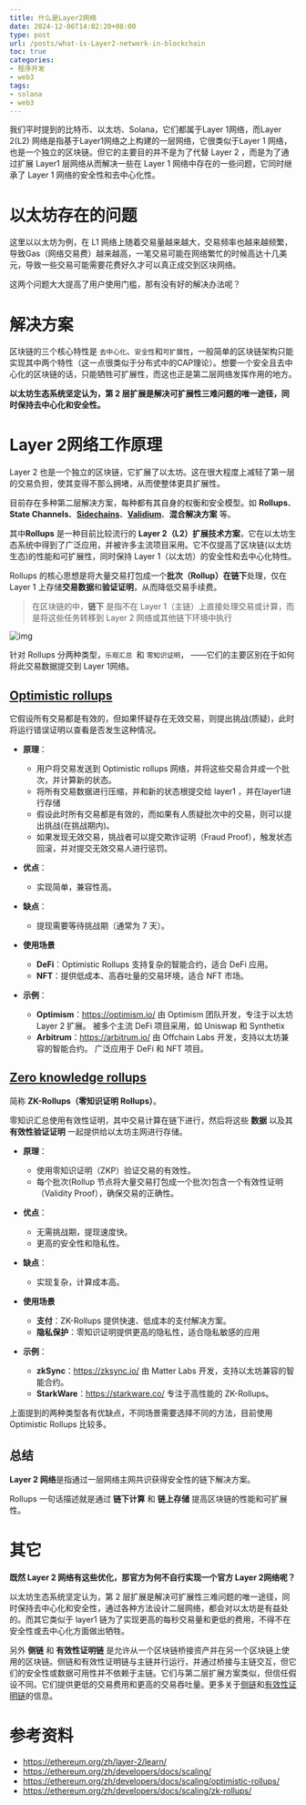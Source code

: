 ```yaml
---
title: 什么是Layer2网络
date: 2024-12-06T14:02:20+08:00
type: post
url: /posts/what-is-Layer2-network-in-blockchain
toc: true
categories:
- 程序开发
- web3
tags:
- solana
- web3
---
```




我们平时提到的比特币、以太坊、Solana，它们都属于Layer 1网络，而Layer 2(L2) 网络是指基于Layer1网络之上构建的一层网络，它很类似于Layer 1 网络，也是一个独立的区块链。但它的主要目的并不是为了代替 Layer 2 ，而是为了通过扩展 Layer1 层网络从而解决一些在 Layer 1 网络中存在的一些问题，它同时继承了 Layer 1 网络的安全性和去中心化性。

# 以太坊存在的问题

这里以以太坊为例，在 L1 网络上随着交易量越来越大，交易频率也越来越频繁，导致Gas（网络交易费）越来越高，一笔交易可能在网络繁忙的时候高达十几美元，导致一些交易可能需要花费好久才可以真正成交到区块网络。

这两个问题大大提高了用户使用门槛，那有没有好的解决办法呢？

# 解决方案

区块链的三个核心特性是 `去中心化`、`安全性`和`可扩展性`，一般简单的区块链架构只能实现其中两个特性（这一点很类似于分布式中的CAP理论）。想要一个安全且去中心化的区块链的话，只能牺牲可扩展性，而这也正是第二层网络发挥作用的地方。

**以太坊生态系统坚定认为，第 2 层扩展是解决可扩展性三难问题的唯一途径，同时保持去中心化和安全性。**

# Layer 2网络工作原理

Layer 2 也是一个独立的区块链，它扩展了以太坊。这在很大程度上减轻了第一层的交易负担，使其变得不那么拥堵，从而使整体更具扩展性。

目前存在多种第二层解决方案，每种都有其自身的权衡和安全模型。如 **Rollups**、**State Channels**、**[Sidechains](https://ethereum.org/zh/developers/docs/scaling/sidechains/)**、**[Validium](https://ethereum.org/zh/developers/docs/scaling/validium/)**、**混合解决方案** 等。

其中**Rollups** 是一种目前比较流行的 **Layer 2（L2）扩展技术方案**，它在以太坊生态系统中得到了广泛应用，并被许多主流项目采用。它不仅提高了区块链(以太坊生态)的性能和可扩展性，同时保持 Layer 1（以太坊）的安全性和去中心化特性。

Rollups 的核心思想是将大量交易打包成一个**批次（Rollup）**在**链下**处理，仅在 Layer 1 上存储**交易数据**和**验证证明**，从而降低交易手续费。

> 在区块链的中，**链下** 是指不在 Layer 1（主链）上直接处理交易或计算，而是将这些任务转移到 Layer 2 网络或其他链下环境中执行

![img](https://blog--static.oss-cn-shanghai.aliyuncs.com/uploads/2025/layer2-network.webp)

针对 Rollups 分两种类型，`乐观汇总 `和 `零知识证明`， ——它们的主要区别在于如何将此交易数据提交到 Layer 1网络。

## [Optimistic rollups](https://ethereum.org/developers/docs/scaling/optimistic-rollups/)

它假设所有交易都是有效的，但如果怀疑存在无效交易，则提出挑战(质疑)，此时将运行错误证明以查看是否发生这种情况。

- **原理**：

  - 用户将交易发送到 Optimistic rollups 网络，并将这些交易合并成一个批次，并计算新的状态。
  - 将所有交易数据进行压缩，并和新的状态根提交给 layer1 ，并在layer1进行存储
  - 假设此时所有交易都是有效的，而如果有人质疑批次中的交易，则可以提出挑战(在挑战期内)。
  - 如果发现无效交易，挑战者可以提交欺诈证明（Fraud Proof），触发状态回滚，并对提交无效交易人进行惩罚。

- **优点**：

  - 实现简单，兼容性高。

- **缺点**：

  - 提现需要等待挑战期（通常为 7 天）。

- **使用场景**
  - **DeFi**：Optimistic Rollups 支持复杂的智能合约，适合 DeFi 应用。
  - **NFT**：提供低成本、高吞吐量的交易环境，适合 NFT 市场。
  
- **示例**：

  - **Optimism**：https://optimism.io/ 由 Optimism 团队开发，专注于以太坊 Layer 2 扩展。 被多个主流 DeFi 项目采用，如 Uniswap 和 Synthetix
  - **Arbitrum**：https://arbitrum.io/  由 Offchain Labs 开发，支持以太坊兼容的智能合约。 广泛应用于 DeFi 和 NFT 项目。

## [Zero knowledge rollups](https://ethereum.org/developers/docs/scaling/zk-rollups/)

简称 **ZK-Rollups（零知识证明 Rollups）**。

零知识汇总使用有效性证明，其中交易计算在链下进行，然后将这些 **数据** 以及其 **有效性验证证明** 一起提供给以太坊主网进行存储。

- **原理**：
  - 使用零知识证明（ZKP）验证交易的有效性。
  - 每个批次(Rollup 节点将大量交易打包成一个批次)包含一个有效性证明（Validity Proof），确保交易的正确性。
  
- **优点**：
  - 无需挑战期，提现速度快。
  - 更高的安全性和隐私性。
  
- **缺点**：
  - 实现复杂，计算成本高。
  
- **使用场景**
  - **支付**：ZK-Rollups 提供快速、低成本的支付解决方案。
  - **隐私保护**：零知识证明提供更高的隐私性，适合隐私敏感的应用
  
- **示例**：
  - **zkSync**：https://zksync.io/ 由 Matter Labs 开发，支持以太坊兼容的智能合约。
  - **StarkWare**：https://starkware.co/ 专注于高性能的 ZK-Rollups。

上面提到的两种类型各有优缺点，不同场景需要选择不同的方法，目前使用 Optimistic Rollups 比较多。

## 总结

**Layer 2 网络**是指通过一层网络主网共识获得安全性的链下解决方案。

Rollups 一句话描述就是通过 **链下计算** 和 **链上存储** 提高区块链的性能和可扩展性。

# 其它

**既然 Layer 2 网络有这些优化，那官方为何不自行实现一个官方 Layer 2网络呢？** 

以太坊生态系统坚定认为，第 2 层扩展是解决可扩展性三难问题的唯一途径，同时保持去中心化和安全性，通过各种方法设计二层网络，都会对以太坊是有益处的。而其它类似于 layer1 链为了实现更高的每秒交易量和更低的费用，不得不在安全性或去中心化方面做出牺牲。

另外 **侧链** 和 **有效性证明链** 是允许从一个区块链桥接资产并在另一个区块链上使用的区块链。侧链和有效性证明链与主链并行运行，并通过桥接与主链交互，但它们的安全性或数据可用性并不依赖于主链。它们与第二层扩展方案类似，但信任假设不同。它们提供更低的交易费用和更高的交易吞吐量。更多关于[侧链](https://ethereum.org/zh/developers/docs/scaling/sidechains/)和[有效性证明链](https://ethereum.org/zh/developers/docs/scaling/validium/)的信息。

# 参考资料

- https://ethereum.org/zh/layer-2/learn/
- https://ethereum.org/zh/developers/docs/scaling/
- https://ethereum.org/zh/developers/docs/scaling/optimistic-rollups/
- https://ethereum.org/zh/developers/docs/scaling/zk-rollups/
